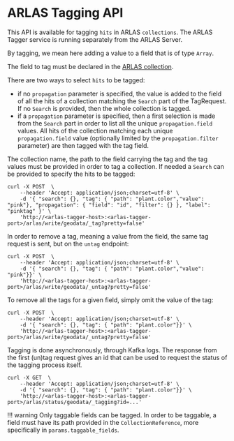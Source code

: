 # ARLAS Tagging API

This API is available for tagging `hits` in ARLAS `collections`. The ARLAS Tagger service is running separately from the ARLAS Server.

By tagging, we mean here adding a value to a field that is of type `Array`.

The field to tag must be declared in the [ARLAS collection](arlas-collection-model#model).

There are two ways to select `hits` to be tagged:
- if no `propagation` parameter is specified, the value is added to the field of all the hits of a collection matching 
the `Search` part of the TagRequest. If no `Search` is provided, then the whole collection is tagged.
- if a `propagation` parameter is specified, then a first selection is made from the `Search` part in order to list all 
the unique `propagation.field` values. All hits of the collection matching each unique `propagation.field` value 
(optionally limited by the `propagation.filter` parameter) are then tagged with the tag field. 

The collection name, the path to the field carrying the tag and the tag values must be provided in order to tag a collection. 
If needed a `Search` can be provided to specify the hits to be tagged:

```shell
curl -X POST  \
    --header 'Accept: application/json;charset=utf-8' \
    -d '{ "search": {}, "tag": { "path": "plant.color","value": "pink"}, "propagation": { "field": "id", "filter": {} }, "label": "pinktag" }' \
    'http://<arlas-tagger-host>:<arlas-tagger-port>/arlas/write/geodata/_tag?pretty=false'
```


In order to remove a tag, meaning a value from the field, the same tag request is sent, but on the `untag` endpoint:
```shell
curl -X POST  \
    --header 'Accept: application/json;charset=utf-8' \
    -d '{ "search": {}, "tag": { "path": "plant.color","value": "pink"}}' \
    'http://<arlas-tagger-host>:<arlas-tagger-port>/arlas/write/geodata/_untag?pretty=false'
```


To remove all the tags for a given field, simply omit the value of the tag:
```shell
curl -X POST  \
    --header 'Accept: application/json;charset=utf-8' \
    -d '{ "search": {}, "tag": { "path": "plant.color"}}' \
    'http://<arlas-tagger-host>:<arlas-tagger-port>/arlas/write/geodata/_untag?pretty=false'
```


Tagging is done asynchronously, through Kafka logs. The response from the first (un)tag request gives an id 
that can be used to request the status of the tagging process itself. 
```shell
curl -X GET  \
    --header 'Accept: application/json;charset=utf-8' \
    -d '{ "search": {}, "tag": { "path": "plant.color"}}' \
    'http://<arlas-tagger-host>:<arlas-tagger-port>/arlas/status/geodata/_tagging?id=...'
```


!!! warning
    Only taggable fields can be tagged. In order to be taggable, a field must have its path provided in the `CollectionReference`, more specifically in `params.taggable_fields`.
